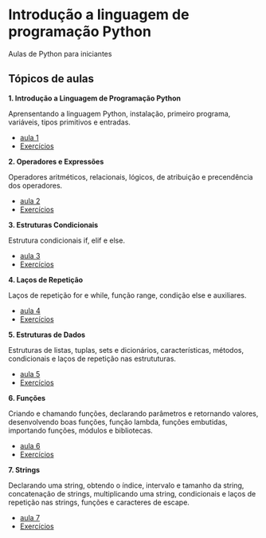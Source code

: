 # Introdução a linguagem de programação Python
Aulas de Python para iniciantes

## Tópicos de aulas

**1. Introdução a Linguagem de Programação Python**

  Aprensentando a linguagem Python, instalação, primeiro programa, variáveis, tipos primitivos e entradas.
   - [aula 1](https://github.com/MariaCarolinass/aulas-python/blob/main/aulas/aula1-py.pdf)
   - [Exercícios](https://github.com/MariaCarolinass/aulas-python/tree/main/exerc%C3%ADcios/aula1)

**2. Operadores e Expressões**

  Operadores aritméticos, relacionais, lógicos, de atribuição e precendência dos operadores.
   - [aula 2](https://github.com/MariaCarolinass/aulas-python/blob/main/aulas/aula2-py.pdf)
   - [Exercícios](https://github.com/MariaCarolinass/aulas-python/tree/main/exerc%C3%ADcios/aula2)
   
**3. Estruturas Condicionais**

  Estrutura condicionais if, elif e else.
   - [aula 3](https://github.com/MariaCarolinass/aulas-python/blob/main/aulas/aula3-py.pdf)
   - [Exercícios](https://github.com/MariaCarolinass/aulas-python/tree/main/exerc%C3%ADcios/aula3)
   
**4. Laços de Repetição**

  Laços de repetição for e while, função range, condição else e auxiliares.
   - [aula 4](https://github.com/MariaCarolinass/aulas-python/blob/main/aulas/aula4-py.pdf)
   - [Exercícios](https://github.com/MariaCarolinass/aulas-python/tree/main/exerc%C3%ADcios/aula4)
   
**5. Estruturas de Dados**

   Estruturas de listas, tuplas, sets e dicionários, características, métodos, condicionais e laços de repetição nas estrututuras. 
   - [aula 5](https://github.com/MariaCarolinass/aulas-python/blob/main/aulas/aula5-py.pdf)
   - [Exercícios](https://github.com/MariaCarolinass/aulas-python/tree/main/exerc%C3%ADcios/aula5)
    
**6. Funções**

   Criando e chamando funções, declarando parâmetros e retornando valores, desenvolvendo boas funções, função lambda, funções embutidas, importando funções, módulos e bibliotecas.
   - [aula 6](https://github.com/MariaCarolinass/aulas-python/blob/main/aulas/aula6-py.pdf)
   - [Exercícios](https://github.com/MariaCarolinass/aulas-python/tree/main/exerc%C3%ADcios/aula6)
    
**7. Strings**

  Declarando uma string, obtendo o índice, intervalo e tamanho da string, concatenação de strings, multiplicando uma string, condicionais e laços de repetição nas strings, funções e caracteres de escape.
   - [aula 7](https://github.com/MariaCarolinass/aulas-python/blob/main/aulas/aula7-py.pdf)
   - [Exercícios](https://github.com/MariaCarolinass/aulas-python/tree/main/exerc%C3%ADcios/aula7)
